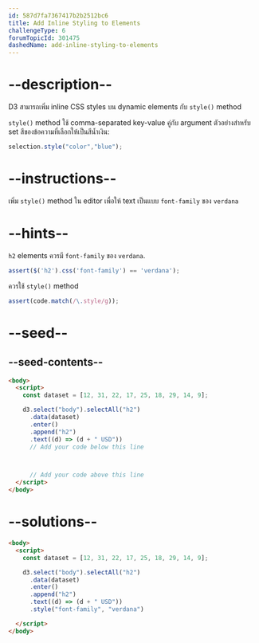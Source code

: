 ```yaml
---
id: 587d7fa7367417b2b2512bc6
title: Add Inline Styling to Elements
challengeType: 6
forumTopicId: 301475
dashedName: add-inline-styling-to-elements
---
```


# --description--

D3 สามารถเพิ่ม inline CSS styles บน dynamic elements กับ `style()` method

`style()` method ใช้ comma-separated key-value คู่กับ argument 
ตัวอย่างสำหรับ set สีของข้อความที่เลือกให้เป็นสีน้ำเงิน:

```js
selection.style("color","blue");
```

# --instructions--

เพิ่ม `style()` method ใน editor เพื่อให้ text เป็นแบบ `font-family` ของ `verdana`

# --hints--

`h2` elements ควรมี `font-family` ของ `verdana`.

```js
assert($('h2').css('font-family') == 'verdana');
```

ควรใช้ `style()` method

```js
assert(code.match(/\.style/g));
```

# --seed--

## --seed-contents--

```html
<body>
  <script>
    const dataset = [12, 31, 22, 17, 25, 18, 29, 14, 9];

    d3.select("body").selectAll("h2")
      .data(dataset)
      .enter()
      .append("h2")
      .text((d) => (d + " USD"))
      // Add your code below this line



      // Add your code above this line
  </script>
</body>
```

# --solutions--

```html
<body>
  <script>
    const dataset = [12, 31, 22, 17, 25, 18, 29, 14, 9];

    d3.select("body").selectAll("h2")
      .data(dataset)
      .enter()
      .append("h2")
      .text((d) => (d + " USD"))
      .style("font-family", "verdana")

  </script>
</body>
```
